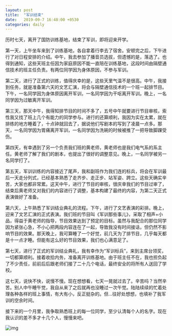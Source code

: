 ```yaml
---
layout: post
title:  "军训结束"
date:   2019-09-7 16:48:00 +0530
categories: daily
---
```

历时七天，离开了国防训练基地，结束了军训，即将迎来开学。

第一天，上午坐车来到了训练基地，各自拿着行李去了宿舍。安顿完之后，下午进行了对日程安排的介绍。中午，我去参加了播音员选拔，但遗憾的是，落选了。也得到通知，这些天班主任因为家庭原因不能一直陪在训练基地，这段时间由隔壁通信技术的班主任负责。有两位同学因为身体原因，不参与军训。

第二天，进行了正式的训练，值得庆幸的是，这些天里气温不是很高。中午，我接到任务，就是准备第六天的文艺汇演，将会与隔壁通信技术的一个班一起排节目。下午，一名同学因为身体原因离开军训，一名同学因为干呕离开军训。晚上，一名同学因为过敏离开军训。

第三天，那天中午，我得知排节目的时间不多了，五号中午就要进行节目审核，索性我又找了班上几个有能力的同学参与。进行的还算顺利，我因为实在太累，就在排练的地方睡着了，十点钟就回去了，据说他们写剧本的写到了凌晨一点多。那天，一名同学因为胃痛离开军训，一名同学因为洗碗的时候被推了一把导致脚踝受伤。

第四天，有幸遇到了另一个负责我们班的黄老师，黄老师也是我们电气系的系主任。黄老师了解了我们的剧本，也提出了很好的调整意见。晚上，一名同学被另一名同学打了。

第五天，军训训练的内容接近了尾声，我和副班作为我们连的标兵，将会在军训最后一天走分列式，已经基本熟悉了走齐步、走正步、站军姿、跨立。这些天确实辛苦，大家也都非常累。这天中午，进行了节目的审核，很庆幸我们的节目过审了，结束后黄老师又对我们的内容进行了调整，基本构建了最终的内容，为第二天正式表演做好了准备。

第六天，上午熟悉了军训结业典礼的流程。下午，进行了文艺表演的彩排。晚上，迎来了文艺汇演的正式表演。我们班的节目叫《军训那些事儿》，采取了相声+小品，得益于黄老师的指导，节目效果达到了预定的目标。虽然与我配合的那位同学因为紧张心急，不小心把两段内容连在了一起，导致我没有时间接话，但仍然不影响节目的效果。那天晚上，我可算睡了一个好觉，前几天为了排节目，几乎每天都是十一点才睡。但能有这么好的节目效果，我们也心满意足了。

第七天，进行了正式的军训结业典礼，我有幸作为“军训标兵”，来到主席台领奖，一切都算顺利。接着收拾内务，准备离开训练基地。由于班主任不在，我也担负起了不少责任，前前后后跟老师们接了二十几个电话，最终安全的将所有人送回了学校。

这七天，说快不快，说慢不慢。现在想想看，七天一晃就过去了。辛苦吗？当然辛苦。别人中午睡午觉，我自从来了之后就再也没睡过一次午觉。陆陆续续的忙着处理各种各样的班上事情，有大有小，反正挺杂的。但...往好处想想，也填补了我军训的空余时间。

接下来的一个月里，我争取熟悉班上的每一位同学，至少认清每个人的名字。现在我认识的差不多才十几个人，慢慢来吧。

![img](https://i.loli.net/2019/09/07/w5139ZkB6vmxAyM.jpg)